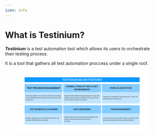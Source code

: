 ```yaml
---
icon: info
---
```


# What is Testinium?

_**Testinium**_ is a test automation tool which allows its users to orchestrate their testing process.

It is a tool that gathers all test automation proccess under a single roof.

<div data-full-width="true"><figure><img src="../../.gitbook/assets/Untitled (1).png" alt=""><figcaption></figcaption></figure></div>


